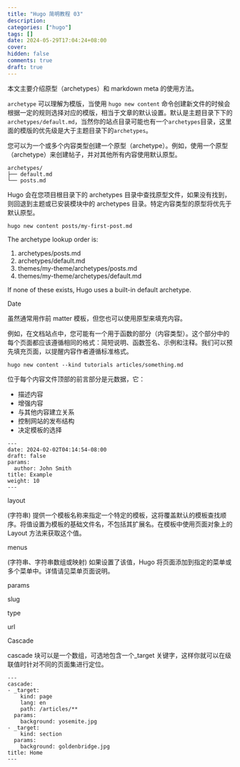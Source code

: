 ```yaml
---
title: "Hugo 简明教程 03"
description:
categories: ["hugo"]
tags: []
date: 2024-05-29T17:04:24+08:00
cover:
hidden: false
comments: true
draft: true
---
```


本文主要介绍原型（archetypes）和 markdown meta 的使用方法。

`archetype` 可以理解为模版，当使用 `hugo new content` 命令创建新文件的时候会根据一定的规则选择对应的模版，相当于文章的默认设置。默认是主题目录下下的`archetypes/default.md`，当然你的站点目录可能也有一个`archetypes`目录，这里面的模版的优先级是大于主题目录下的`archetypes`。

您可以为一个或多个内容类型创建一个原型（archetype）。例如，使用一个原型（archetype）来创建帖子，并对其他所有内容使用默认原型。

```
archetypes/
├── default.md
└── posts.md
```

Hugo 会在您项目根目录下的 archetypes 目录中查找原型文件，如果没有找到，则回退到主题或已安装模块中的 archetypes 目录。特定内容类型的原型将优先于默认原型。

```
hugo new content posts/my-first-post.md
```

The archetype lookup order is:

1. archetypes/posts.md
2. archetypes/default.md
3. themes/my-theme/archetypes/posts.md
4. themes/my-theme/archetypes/default.md

If none of these exists, Hugo uses a built-in default archetype.

Date

虽然通常用作前 matter 模板，但您也可以使用原型来填充内容。

例如，在文档站点中，您可能有一个用于函数的部分（内容类型）。这个部分中的每个页面都应该遵循相同的格式：简短说明、函数签名、示例和注释。我们可以预先填充页面，以提醒内容作者遵循标准格式。

```
hugo new content --kind tutorials articles/something.md
```

位于每个内容文件顶部的前言部分是元数据，它：

-   描述内容
-   增强内容
-   与其他内容建立关系
-   控制网站的发布结构
-   决定模板的选择

```
---
date: 2024-02-02T04:14:54-08:00
draft: false
params:
  author: John Smith
title: Example
weight: 10
---
```

layout

(字符串) 提供一个模板名称来指定一个特定的模板，这将覆盖默认的模板查找顺序。将值设置为模板的基础文件名，不包括其扩展名。在模板中使用页面对象上的 Layout 方法来获取这个值。

menus

(字符串、字符串数组或映射) 如果设置了该值，Hugo 将页面添加到指定的菜单或多个菜单中。详情请见菜单页面说明。

params

slug

type

url

Cascade

cascade 块可以是一个数组，可选地包含一个\_target 关键字，这样你就可以在级联值时针对不同的页面集进行定位。

```
---
cascade:
- _target:
    kind: page
    lang: en
    path: /articles/**
  params:
    background: yosemite.jpg
- _target:
    kind: section
  params:
    background: goldenbridge.jpg
title: Home
---
```
